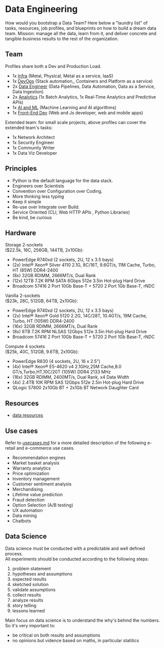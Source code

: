 # Data Engineering

How would you bootstrap a Data Team? Here below a "laundry list" of tasks, resources, job profiles, and blueprints on how to build a dream data team. Mission: manage all the data, learn from it, and deliver concrete and tangible business results to the rest of the organization.

## Team

Profiles share both a Dev and Production Load.
 - 1x [Infra](profiles/infra.md) (Metal, Physical, Metal as a service, IaaS)
 - 1x [DevOps](profiles/devops.md) (Stack automation,, Containers and Platform as a service)
 - 2x [Data Engineer](profiles/data.md) (Data Pipelines, Data Automation, Data as a Service, Data Ingestion)
 - 2x [Analytics](profiles/analytics.md) (1x Batch Analytics, 1x Real-Time Analytics and Predictive APIs)
 - 1x [AI and ML](profiles/ai.md) (Machine Learning and AI algorithms)
 - 1x [Front-End Dev](profiles/frontend.md) (Web and Js developer, web and mobile apps)

Extended team: for small scale projects, above profiles can cover the  extended team's tasks:

 - 1x Network Architect
 - 1x Security Engineer
 - 1x Community Writer
 - 1x Data Viz Developer

## Principles

 - Python is the default language for the data stack.
 - Engineers over Scientists
 - Convention over Configuration over Coding.
 - More thinking less typing
 - Keep it simple
 - Re-use over Integrate over Build.
 - Service Oriented (CLI, Web HTTP APIs , Python Libraries)
 - Be kind, be curious

## Hardware

Storage 2-sockets  
($22.5k, 16C, 256GB, 144TB, 2x10Gb):
  - PowerEdge R740xd (2 sockets, 2U, 12 x 3.5 bays)
  - (2x) Intel® Xeon® Silver 4110 2.1G, 8C/16T, 9.6GT/s, 11M Cache, Turbo, HT (85W) DDR4-2400
  - (8x) 32GB RDIMM, 2666MT/s, Dual Rank
  - (12x) 12TB 7.2K RPM SATA 6Gbps 512e 3.5in Hot-plug Hard Drive
  - Broadcom 57416 2 Port 10Gb Base-T + 5720 2 Port 1Gb Base-T, rNDC

Vanilla 2-sockets  
($23k, 28C, 512GB, 64TB, 2x10Gb):
  - PowerEdge R740xd (2 sockets, 2U, 12 x 3.5 bays)
  - (2x) Intel® Xeon® Gold 5120 2.2G, 14C/28T, 10.4GT/s, 19M Cache, Turbo, HT (105W) DDR4-2400
  - (16x) 32GB RDIMM, 2666MT/s, Dual Rank
  - (8x) 8TB 7.2K RPM NLSAS 12Gbps 512e 3.5in Hot-plug Hard Drive
  - Broadcom 57416 2 Port 10Gb Base-T + 5720 2 Port 1Gb Base-T, rNDC

Compute 4 sockets  
($25k, 40C, 512GB, 9.6TB, 2x10Gb):
  - PowerEdge R830 (4 sockets, 2U, 16 x 2.5”)
  - (4x) Intel® Xeon® E5-4620 v4 2.1GHz,25M Cache,8.0 GT/s,Turbo,HT,10C/20T (105W) DDR4 2133 MHz
  - (16x) 32GB RDIMM, 2400MT/s, Dual Rank, x4 Data Width
  - (4x) 2.4TB 10K RPM SAS 12Gbps 512e 2.5in Hot-plug Hard Drive
  - QLogic 57800 2x10Gb BT + 2x1Gb BT Network Daughter Card

## Resources
 - [data resources](resources.md)

## Use cases
Refer to [usecases.md](usecases.md) for a more detailed description of the following e-retail and e-commerce use cases.

 -  Recommendation engines
 -  Market basket analysis
 -  Warranty analytics
 -  Price optimization
 -  Inventory management
 -  Customer sentiment analysis
 -  Merchandising
 -  Lifetime value prediction
 -  Fraud detection
 -  Option Selection (A/B testing)
 -  UX automation
 -  Data mining
 -  Chatbots

## Data Science
Data science must be conducted with a predictable and well defined process.  
All experiments should be conducted according to the following steps:

 1. problem statement
 2. hypotheses and assumptions
 3. expected results
 4. sketched solution
 5. validate assumptions
 6. collect results
 7. analyze results
 8. story telling
 9. lessons learned
 
Main focus on data science is to understand the why's behind the numbers. So it's very important to:
 - be critical on both results and assumptions
 - no opinions but vidence based on maths, in particular statitics
 
